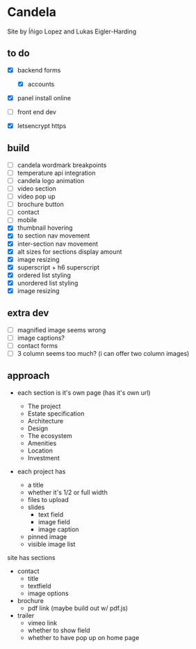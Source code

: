 # Candela

Site by Íñigo Lopez and Lukas Eigler-Harding


## to do
- [x] backend forms
	- [x] accounts
- [x] panel install online
- [ ] front end dev
- [x] letsencrypt https


## build
- [ ] candela wordmark breakpoints
- [ ] temperature api integration
- [ ] candela logo animation
- [ ] video section
- [ ] video pop up
- [ ] brochure button
- [ ] contact
- [ ] mobile
- [x] thumbnail hovering
- [x] to section nav movement
- [x] inter-section nav movement
- [x] alt sizes for sections display amount
- [x] image resizing
- [x] superscript + h6 superscript
- [x] ordered list styling
- [x] unordered list styling
- [x] image resizing

## extra dev
- [ ] magnified image seems wrong
- [ ] image captions? 
- [ ] contact forms
- [ ] 3 column seems too much? (i can offer two column images)

## approach

- each section is it's own page (has it's own url)
	- The project
	- Estate specification
	- Architecture
	- Design
	- The ecosystem
	- Amenities
	- Location
	- Investment

- each project has
	- a title
	- whether it's 1/2 or full width
	- files to upload
	- slides
		- text field
		- image field
		- image caption
	- pinned image
	- visible image list

site has sections
- contact
	- title
	- textfield
	- image options
- brochure
	- pdf link (maybe build out w/ pdf.js)
- trailer
	- vimeo link
	- whether to show field
	- whether to have pop up on home page

	

